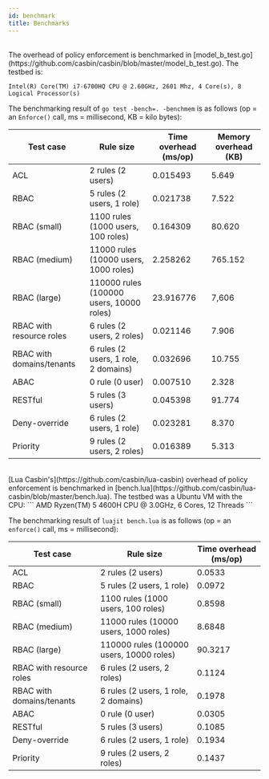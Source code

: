 ```yaml
---
id: benchmark
title: Benchmarks
---
```


<!--DOCUSAURUS_CODE_TABS-->

<!--Go-->

<br/>
The overhead of policy enforcement is benchmarked in [model_b_test.go](https://github.com/casbin/casbin/blob/master/model_b_test.go). The testbed is:

```
Intel(R) Core(TM) i7-6700HQ CPU @ 2.60GHz, 2601 Mhz, 4 Core(s), 8 Logical Processor(s)
```

The benchmarking result of ``go test -bench=. -benchmem`` is as follows (op = an ``Enforce()`` call, ms = millisecond, KB = kilo bytes):

Test case | Rule size | Time overhead (ms/op) | Memory overhead (KB)
----|------|------|----
ACL | 2 rules (2 users) | 0.015493 | 5.649
RBAC | 5 rules (2 users, 1 role) | 0.021738 | 7.522
RBAC (small) | 1100 rules (1000 users, 100 roles) | 0.164309 | 80.620
RBAC (medium) | 11000 rules (10000 users, 1000 roles) | 2.258262 | 765.152
RBAC (large) | 110000 rules (100000 users, 10000 roles) | 23.916776 | 7,606
RBAC with resource roles | 6 rules (2 users, 2 roles) | 0.021146 | 7.906
RBAC with domains/tenants | 6 rules (2 users, 1 role, 2 domains) | 0.032696 | 10.755
ABAC | 0 rule (0 user) | 0.007510 | 2.328
RESTful | 5 rules (3 users) | 0.045398 | 91.774
Deny-override | 6 rules (2 users, 1 role) | 0.023281 | 8.370
Priority | 9 rules (2 users, 2 roles) | 0.016389 | 5.313

<!--Lua (JIT)-->

<br/>
[Lua Casbin's](https://github.com/casbin/lua-casbin) overhead of policy enforcement is benchmarked in [bench.lua](https://github.com/casbin/lua-casbin/blob/master/bench.lua). The testbed was a Ubuntu VM with the CPU:
```
AMD Ryzen(TM) 5 4600H CPU @ 3.0GHz, 6 Cores, 12 Threads
```

The benchmarking result of ``luajit bench.lua`` is as follows (op = an ``enforce()`` call, ms = millisecond):

Test case | Rule size | Time overhead (ms/op)
----|------|------
ACL | 2 rules (2 users) | 0.0533
RBAC | 5 rules (2 users, 1 role) | 0.0972
RBAC (small) | 1100 rules (1000 users, 100 roles) | 0.8598
RBAC (medium) | 11000 rules (10000 users, 1000 roles) | 8.6848
RBAC (large) | 110000 rules (100000 users, 10000 roles) | 90.3217
RBAC with resource roles | 6 rules (2 users, 2 roles) | 0.1124
RBAC with domains/tenants | 6 rules (2 users, 1 role, 2 domains) | 0.1978
ABAC | 0 rule (0 user) | 0.0305
RESTful | 5 rules (3 users) | 0.1085
Deny-override | 6 rules (2 users, 1 role) | 0.1934
Priority | 9 rules (2 users, 2 roles) | 0.1437

<!--END_DOCUSAURUS_CODE_TABS-->